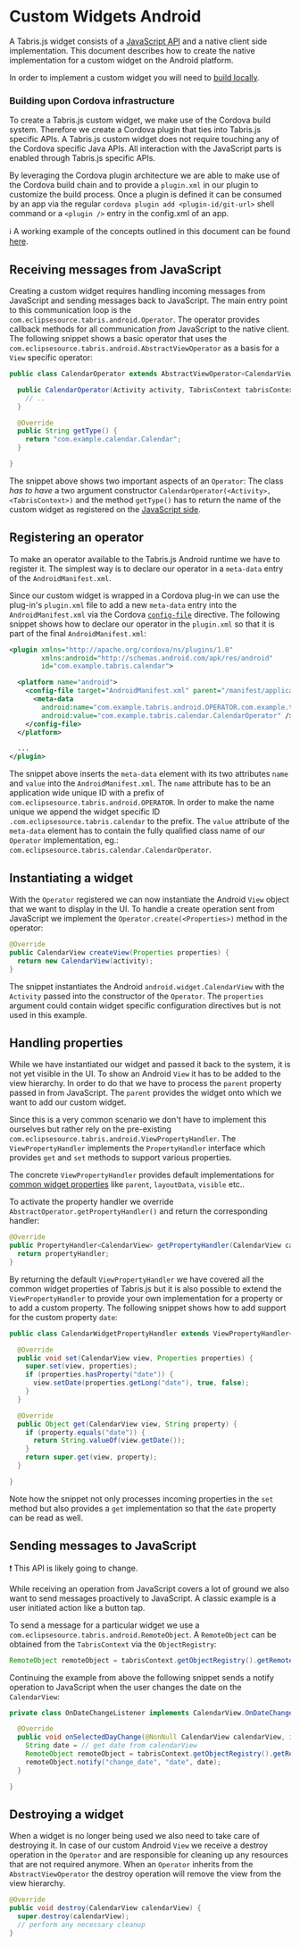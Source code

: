 ---
---
# Custom Widgets Android

A Tabris.js widget consists of a [JavaScript API](custom-widgets.md) and a native client side implementation. This document describes how to create the native implementation for a custom widget on the Android platform.

In order to implement a custom widget you will need to [build locally](build.md).

### Building upon Cordova infrastructure

To create a Tabris.js custom widget, we make use of the Cordova build system. Therefore we create a Cordova plugin that ties into Tabris.js specific APIs. A Tabris.js custom widget does not require touching any of the Cordova specific Java APIs. All interaction with the JavaScript parts is enabled through Tabris.js specific APIs.

By leveraging the Cordova plugin architecture we are able to make use of the Cordova build chain and to provide a `plugin.xml` in our plugin to customize the build process. Once a plugin is defined it can be consumed by an app via the regular `cordova plugin add <plugin-id/git-url>` shell command or a `<plugin />` entry in the config.xml of an app.

:information_source: A working example of the concepts outlined in this document can be found [here](https://github.com/eclipsesource/tabris-calendar).

## Receiving messages from JavaScript

Creating a custom widget requires handling incoming messages from JavaScript and sending messages back to JavaScript. The main entry point to this communication loop is the `com.eclipsesource.tabris.android.Operator`. The operator provides callback methods for all communication _from_ JavaScript to the native client. The following snippet shows a basic operator that uses the `com.eclipsesource.tabris.android.AbstractViewOperator` as a basis for a `View` specific operator:

```java
public class CalendarOperator extends AbstractViewOperator<CalendarView> {

  public CalendarOperator(Activity activity, TabrisContext tabrisContext) {
    // ..
  }

  @Override
  public String getType() {
    return "com.example.calendar.Calendar";
  }

}
```

The snippet above shows two important aspects of an `Operator`: The class _has to have_ a two argument constructor `CalendarOperator(<Activity>, <TabrisContext>)` and the method `getType()` has to return the name of the custom widget as registered on the [JavaScript side](custom-widgets.md).

## Registering an operator

To make an operator available to the Tabris.js Android runtime we have to register it. The simplest way is to declare our operator in a `meta-data` entry of the `AndroidManifest.xml`.

Since our custom widget is wrapped in a Cordova plug-in we can use the plug-in's `plugin.xml` file to add a new `meta-data` entry into the `AndroidManifest.xml` via the Cordova [`config-file`](https://cordova.apache.org/docs/en/5.0.0/plugin_ref_spec.md.html) directive. The following snippet shows how to declare our operator in the `plugin.xml` so that it is part of the final `AndroidManifest.xml`:

```xml
<plugin xmlns="http://apache.org/cordova/ns/plugins/1.0"
        xmlns:android="http://schemas.android.com/apk/res/android"
        id="com.example.tabris.calendar">

  <platform name="android">
    <config-file target="AndroidManifest.xml" parent="/manifest/application">
      <meta-data
        android:name="com.example.tabris.android.OPERATOR.com.example.tabris.calendar"
        android:value="com.example.tabris.calendar.CalendarOperator" />
    </config-file>
  </platform>

  ...
</plugin>
```

The snippet above inserts the `meta-data` element with its two attributes `name` and `value` into the `AndroidManifest.xml`. The `name` attribute has to be an application wide unique ID with a prefix of `com.eclipsesource.tabris.android.OPERATOR`. In order to make the name unique we append the widget specific ID `.com.eclipsesource.tabris.calendar` to the prefix. The `value` attribute of the `meta-data` element has to contain the fully qualified class name of our `Operator` implementation, eg.: `com.eclipsesource.tabris.calendar.CalendarOperator`.

## Instantiating a widget

With the `Operator` registered we can now instantiate the Android `View` object that we want to display in the UI. To handle a create operation sent from JavaScript we implement the `Operator.create(<Properties>)` method in the operator:

```java
@Override
public CalendarView createView(Properties properties) {
  return new CalendarView(activity);
}
```

The snippet instantiates the Android `android.widget.CalendarView` with the `Activity` passed into the constructor of the `Operator`. The `properties`  argument could contain widget specific configuration directives but is not used in this example.

## Handling properties

While we have instantiated our widget and passed it back to the system, it is not yet visible in the UI. To show an Android `View` it has to be added to the view hierarchy. In order to do that we have to process the `parent` property passed in from JavaScript. The `parent` provides the widget onto which we want to add our custom widget.

Since this is a very common scenario we don't have to implement this ourselves but rather rely on the pre-existing `com.eclipsesource.tabris.android.ViewPropertyHandler`. The `ViewPropertyHandler` implements the `PropertyHandler` interface which provides `get` and `set` methods to support various properties.

The concrete `ViewPropertyHandler` provides default implementations for [common widget properties](https://tabrisjs.com/documentation/latest/api/Widget#properties) like `parent`, `layoutData`, `visible` etc..

To activate the property handler we override `AbstractOperator.getPropertyHandler()` and return the corresponding handler:

```java
@Override
public PropertyHandler<CalendarView> getPropertyHandler(CalendarView calendarView) {
  return propertyHandler;
}
```

By returning the default `ViewPropertyHandler` we have covered all the common widget properties of Tabris.js but it is also possible to extend the `ViewPropertyHandler` to provide your own implementation for a property or to add a custom property. The following snippet shows how to add support for the custom property `date`:

```java
public class CalendarWidgetPropertyHandler extends ViewPropertyHandler<CalendarView> {

  @Override
  public void set(CalendarView view, Properties properties) {
    super.set(view, properties);
    if (properties.hasProperty("date")) {
      view.setDate(properties.getLong("date"), true, false);
    }
  }

  @Override
  public Object get(CalendarView view, String property) {
    if (property.equals("date")) {
      return String.valueOf(view.getDate());
    }
    return super.get(view, property);
  }

}
```

Note how the snippet not only processes incoming properties in the `set` method but also provides a `get` implementation so that the `date` property can be read as well.

## Sending messages to JavaScript

:exclamation: This API is likely going to change.

While receiving an operation from JavaScript covers a lot of ground we also want to send messages proactively to JavaScript. A classic example is a user initiated action like a button tap.

To send a message for a particular widget we use a `com.eclipsesource.tabris.android.RemoteObject`. A `RemoteObject` can be obtained from the `TabrisContext` via the `ObjectRegistry`:

```java
RemoteObject remoteObject = tabrisContext.getObjectRegistry().getRemoteObjectForObject(view);
```

Continuing the example from above the following snippet sends a notify operation to JavaScript when the user changes the date on the `CalendarView`:

```java
private class OnDateChangeListener implements CalendarView.OnDateChangeListener {

  @Override
  public void onSelectedDayChange(@NonNull CalendarView calendarView, int year, int month, int dayOfMonth) {
    String date = // get date from calendarView
    RemoteObject remoteObject = tabrisContext.getObjectRegistry().getRemoteObjectForObject(calendarView);
    remoteObject.notify("change_date", "date", date);
  }

}
```

## Destroying a widget

When a widget is no longer being used we also need to take care of destroying it. In case of our custom Android `View` we receive a destroy operation in the `Operator` and are responsible for cleaning up any resources that are not required anymore. When an `Operator` inherits from the `AbstractViewOperator` the destroy operation will remove the view from the view hierarchy.

```java
@Override
public void destroy(CalendarView calendarView) {
  super.destroy(calendarView);
  // perform any necessary cleanup
}
```
